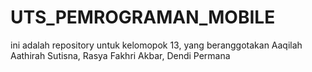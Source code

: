 # UTS_PEMROGRAMAN_MOBILE
ini adalah repository untuk kelomopok 13, yang beranggotakan Aaqilah Aathirah Sutisna, Rasya Fakhri Akbar, Dendi Permana
